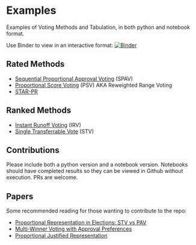 # Examples

Examples of Voting Methods and Tabulation, in both python and notebook format.

Use Binder to view in an interactive format: [![Binder](https://mybinder.org/badge_logo.svg)](https://mybinder.org/v2/gh/electionscience/Examples/HEAD)

## Rated Methods

- [Sequential Proportional Approval Voting](https://en.wikipedia.org/wiki/Sequential_proportional_approval_voting) (SPAV)
- [Proportional Score Voting](https://electowiki.org/wiki/Reweighted_Range_Voting) (PSV) AKA Reweighted Range Voting
- [STAR-PR](https://electowiki.org/wiki/Allocated_Score)

## Ranked Methods

- [Instant Runoff Voting](https://electowiki.org/wiki/Instant-runoff_voting) (IRV)
- [Single Transferrable Vote](https://electowiki.org/wiki/Single_transferable_vote) (STV)

## Contributions

Please include both a python version and a notebook version. Notebooks should have completed results so they can be viewed in Github without execution.
PRs are welcome.

## Papers

Some recommended reading for those wanting to contribute to the repo:

- [Proportional Representation in Elections: STV vs PAV](https://www.ifaamas.org/Proceedings/aamas2019/pdfs/p1946.pdf)
- [Multi-Winner Voting with Approval Preferences](https://arxiv.org/pdf/2007.01795.pdf)
- [Proportional Justiﬁed Representation](https://ojs.aaai.org/index.php/AAAI/article/download/10611/10470)
